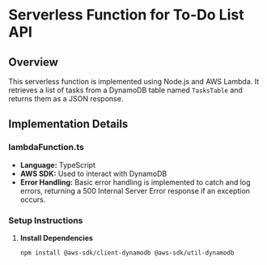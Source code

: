 # Serverless Function for To-Do List API

## Overview
This serverless function is implemented using Node.js and AWS Lambda. It retrieves a list of tasks from a DynamoDB table named `TasksTable` and returns them as a JSON response.

## Implementation Details

### lambdaFunction.ts
- **Language:** TypeScript
- **AWS SDK:** Used to interact with DynamoDB
- **Error Handling:** Basic error handling is implemented to catch and log errors, returning a 500 Internal Server Error response if an exception occurs.

### Setup Instructions
1. **Install Dependencies**
   ```bash
   npm install @aws-sdk/client-dynamodb @aws-sdk/util-dynamodb
